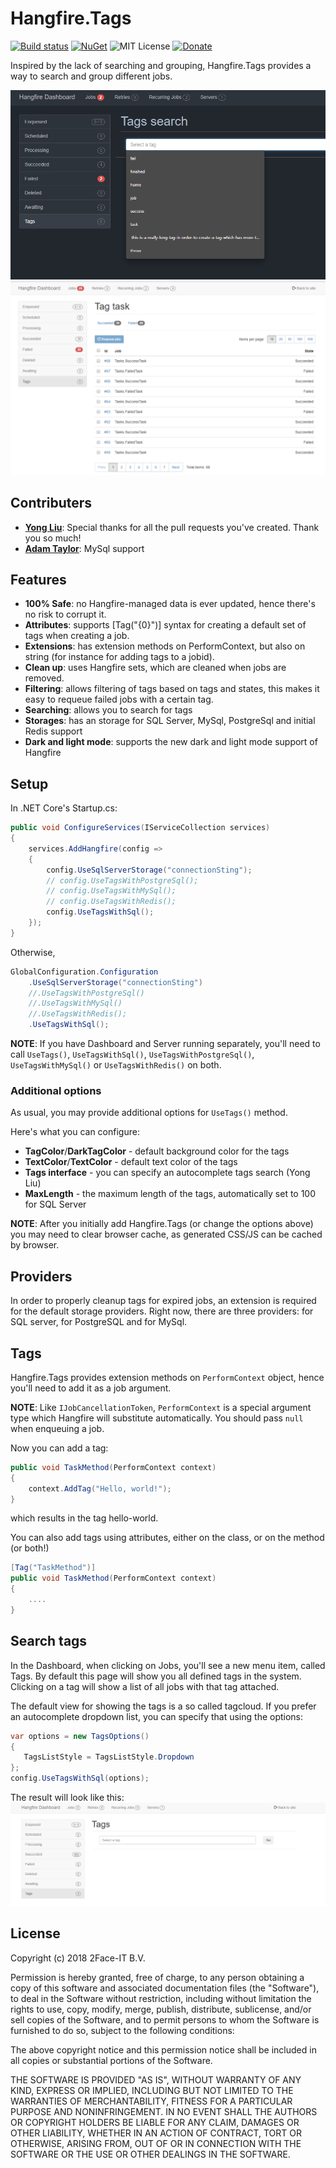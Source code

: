# Hangfire.Tags

[![Build status](https://ci.appveyor.com/api/projects/status/hqrtav24894dtjcp/branch/master?svg=true)](https://ci.appveyor.com/project/faceit/hangfire-tags/branch/master)
[![NuGet](https://img.shields.io/nuget/v/Hangfire.Tags.svg)](https://www.nuget.org/packages/Hangfire.Tags/)
![MIT License](https://img.shields.io/badge/license-MIT-orange.svg)
[![Donate](https://img.shields.io/badge/Donate-PayPal-green.svg)](https://www.paypal.com/cgi-bin/webscr?cmd=_donations&business=HYKKSJL8B7XE4&currency_code=EUR&source=url)

Inspired by the lack of searching and grouping, Hangfire.Tags provides a way to search and group different jobs. 

![sidemenu](Sidemenu-dark.png)
![dashboard](Dashboard.png)

## Contributers

- **[Yong Liu](https://github.com/yongliu-mdsol)**: Special thanks for all the pull requests you've created. Thank you so much!
- **[Adam Taylor](https://github.com/granicus422)**: MySql support

## Features

- **100% Safe**: no Hangfire-managed data is ever updated, hence there's no risk to corrupt it.
- **Attributes**: supports [Tag("{0}")] syntax for creating a default set of tags when creating a job.
- **Extensions**: has extension methods on PerformContext, but also on string (for instance for adding tags to a jobid).
- **Clean up**: uses Hangfire sets, which are cleaned when jobs are removed.
- **Filtering**: allows filtering of tags based on tags and states, this makes it easy to requeue failed jobs with a certain tag.
- **Searching**: allows you to search for tags
- **Storages**: has an storage for SQL Server, MySql, PostgreSql and initial Redis support
- **Dark and light mode**: supports the new dark and light mode support of Hangfire

## Setup

In .NET Core's Startup.cs:

```c#
public void ConfigureServices(IServiceCollection services)
{
    services.AddHangfire(config =>
    {
        config.UseSqlServerStorage("connectionSting");
        // config.UseTagsWithPostgreSql();
        // config.UseTagsWithMySql();
        // config.UseTagsWithRedis();
        config.UseTagsWithSql();
    });
}
```

Otherwise,

```c#
GlobalConfiguration.Configuration
    .UseSqlServerStorage("connectionSting")
    //.UseTagsWithPostgreSql()
    //.UseTagsWithMySql()
    //.UseTagsWithRedis();
    .UseTagsWithSql();
```

**NOTE**: If you have Dashboard and Server running separately,
you'll need to call `UseTags()`, `UseTagsWithSql()`, `UseTagsWithPostgreSql()`, `UseTagsWithMySql()` or `UseTagsWithRedis()` on both.

### Additional options

As usual, you may provide additional options for `UseTags()` method.

Here's what you can configure:

- **TagColor**/**DarkTagColor** - default background color for the tags
- **TextColor**/**TextColor** - default text color of the tags
- **Tags interface** - you can specify an autocomplete tags search (Yong Liu)
- **MaxLength** - the maximum length of the tags, automatically set to 100 for SQL Server

**NOTE**: After you initially add Hangfire.Tags (or change the options above) you may need to clear browser cache, as generated CSS/JS can be cached by browser.

## Providers

In order to properly cleanup tags for expired jobs, an extension is required for the default storage providers. Right now, there are three providers: for SQL server, for PostgreSQL and for MySql.

## Tags

Hangfire.Tags provides extension methods on `PerformContext` object,
hence you'll need to add it as a job argument.

**NOTE**: Like `IJobCancellationToken`, `PerformContext` is a special argument type which Hangfire will substitute automatically. You should pass `null` when enqueuing a job.

Now you can add a tag:

```c#
public void TaskMethod(PerformContext context)
{
    context.AddTag("Hello, world!");
}
```

which results in the tag hello-world.

You can also add tags using attributes, either on the class, or on the method (or both!)

```c#
[Tag("TaskMethod")]
public void TaskMethod(PerformContext context)
{
    ....
}
```

## Search tags

In the Dashboard, when clicking on Jobs, you'll see a new menu item, called Tags. By default this page will show you all defined tags in the system. Clicking on a tag will show a list of all jobs with that tag attached.

The default view for showing the tags is a so called tagcloud. If you prefer an autocomplete dropdown list, you can specify that using the options:

```c#
var options = new TagsOptions()
{
   TagsListStyle = TagsListStyle.Dropdown
};
config.UseTagsWithSql(options);
```

The result will look like this:
![tagsearch](Tagsearch.png)

## License

Copyright (c) 2018 2Face-IT B.V.

Permission is hereby granted, free of charge, to any person obtaining a copy
of this software and associated documentation files (the "Software"), to deal
in the Software without restriction, including without limitation the rights
to use, copy, modify, merge, publish, distribute, sublicense, and/or sell
copies of the Software, and to permit persons to whom the Software is
furnished to do so, subject to the following conditions:

The above copyright notice and this permission notice shall be included in all
copies or substantial portions of the Software.

THE SOFTWARE IS PROVIDED "AS IS", WITHOUT WARRANTY OF ANY KIND, EXPRESS OR
IMPLIED, INCLUDING BUT NOT LIMITED TO THE WARRANTIES OF MERCHANTABILITY,
FITNESS FOR A PARTICULAR PURPOSE AND NONINFRINGEMENT. IN NO EVENT SHALL THE
AUTHORS OR COPYRIGHT HOLDERS BE LIABLE FOR ANY CLAIM, DAMAGES OR OTHER
LIABILITY, WHETHER IN AN ACTION OF CONTRACT, TORT OR OTHERWISE, ARISING FROM,
OUT OF OR IN CONNECTION WITH THE SOFTWARE OR THE USE OR OTHER DEALINGS IN THE
SOFTWARE.